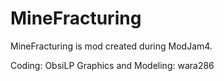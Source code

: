 MineFracturing
==============
MineFracturing is mod created during ModJam4.

Coding: ObsiLP
Graphics and Modeling: wara286